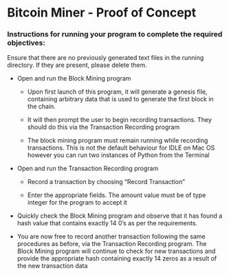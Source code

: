 # Bitcoin Miner - Proof of Concept

### Instructions for running your program to complete the required objectives:

Ensure that there are no previously generated text files in the running directory. If they are present, please delete them.

 - Open and run the Block Mining program
 
    - Upon first launch of this program, it will generate a genesis file, containing arbitrary data that is used to generate the first block in the chain.
  
    - It will then prompt the user to begin recording transactions. They should do this via the Transaction Recording program
  
    - The block mining program must remain running while recording transactions. This is not the default behaviour for IDLE on Mac OS however you can run two instances of Python from the Terminal
  
 - Open and run the Transaction Recording program 
  
    - Record a transaction by choosing “Record Transaction”
  
    - Enter the appropriate fields. The amount value must be of type integer for the program to accept it

- Quickly check the Block Mining program and observe that it has found a hash value that contains exactly 14 0’s as per the requirements.

- You are now free to record another transaction following the same procedures as before, via the Transaction Recording program. The Block Mining program will continue to check for new transactions and provide the appropriate hash containing exactly 14 zeros as a result of the new transaction data

